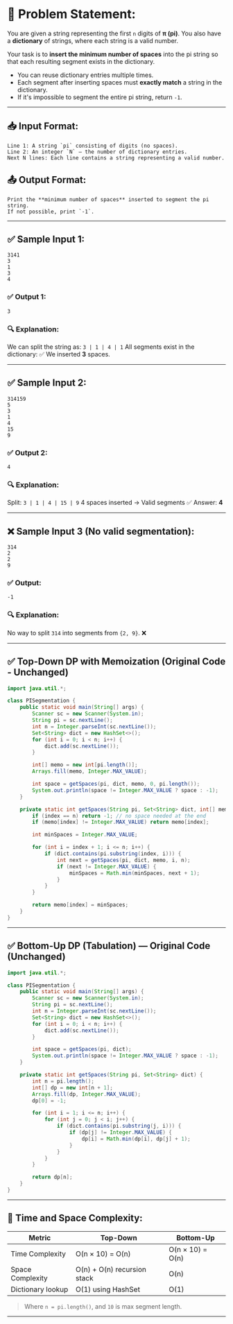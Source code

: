 # 🧩 Problem Statement:

You are given a string representing the first `n` digits of **π (pi)**. You also have a **dictionary** of strings, where each string is a valid number.

Your task is to **insert the minimum number of spaces** into the pi string so that each resulting segment exists in the dictionary.

* You can reuse dictionary entries multiple times.
* Each segment after inserting spaces must **exactly match** a string in the dictionary.
* If it's impossible to segment the entire pi string, return `-1`.

---

## 📥 Input Format:

```
Line 1: A string `pi` consisting of digits (no spaces).
Line 2: An integer `N` — the number of dictionary entries.
Next N lines: Each line contains a string representing a valid number.
```

## 📤 Output Format:

```
Print the **minimum number of spaces** inserted to segment the pi string.
If not possible, print `-1`.
```

---

## ✅ Sample Input 1:

```
3141
3
1
3
4
```

### ✅ Output 1:

```
3
```

### 🔍 Explanation:

We can split the string as: `3 | 1 | 4 | 1`
All segments exist in the dictionary: ✅
We inserted **3** spaces.

---

## ✅ Sample Input 2:

```
314159
5
3
1
4
15
9
```

### ✅ Output 2:

```
4
```

### 🔍 Explanation:

Split: `3 | 1 | 4 | 15 | 9`
4 spaces inserted → Valid segments ✅
Answer: **4**

---

## ❌ Sample Input 3 (No valid segmentation):

```
314
2
2
9
```

### ✅ Output:

```
-1
```

### 🔍 Explanation:

No way to split `314` into segments from `{2, 9}`. ❌

---


## ✅ Top-Down DP with Memoization (Original Code - Unchanged)

```java
import java.util.*;

class PISegmentation {
    public static void main(String[] args) {
        Scanner sc = new Scanner(System.in);
        String pi = sc.nextLine();
        int n = Integer.parseInt(sc.nextLine());
        Set<String> dict = new HashSet<>();
        for (int i = 0; i < n; i++) {
            dict.add(sc.nextLine());
        }

        int[] memo = new int[pi.length()];
        Arrays.fill(memo, Integer.MAX_VALUE);

        int space = getSpaces(pi, dict, memo, 0, pi.length());
        System.out.println(space != Integer.MAX_VALUE ? space : -1);
    }

    private static int getSpaces(String pi, Set<String> dict, int[] memo, int index, int n) {
        if (index == n) return -1; // no space needed at the end
        if (memo[index] != Integer.MAX_VALUE) return memo[index];

        int minSpaces = Integer.MAX_VALUE;

        for (int i = index + 1; i <= n; i++) {
            if (dict.contains(pi.substring(index, i))) {
                int next = getSpaces(pi, dict, memo, i, n);
                if (next != Integer.MAX_VALUE) {
                    minSpaces = Math.min(minSpaces, next + 1);
                }
            }
        }

        return memo[index] = minSpaces;
    }
}
```

---

## ✅ Bottom-Up DP (Tabulation) — Original Code (Unchanged)

```java
import java.util.*;

class PISegmentation {
    public static void main(String[] args) {
        Scanner sc = new Scanner(System.in);
        String pi = sc.nextLine();
        int n = Integer.parseInt(sc.nextLine());
        Set<String> dict = new HashSet<>();
        for (int i = 0; i < n; i++) {
            dict.add(sc.nextLine());
        }

        int space = getSpaces(pi, dict);
        System.out.println(space != Integer.MAX_VALUE ? space : -1);
    }

    private static int getSpaces(String pi, Set<String> dict) {
        int n = pi.length();
        int[] dp = new int[n + 1];
        Arrays.fill(dp, Integer.MAX_VALUE);
        dp[0] = -1;

        for (int i = 1; i <= n; i++) {
            for (int j = 0; j < i; j++) {
                if (dict.contains(pi.substring(j, i))) {
                    if (dp[j] != Integer.MAX_VALUE) {
                        dp[i] = Math.min(dp[i], dp[j] + 1);
                    }
                }
            }
        }

        return dp[n];
    }
}
```

---

## 🧠 Time and Space Complexity:

| Metric            | Top-Down                    | Bottom-Up        |
| ----------------- | --------------------------- | ---------------- |
| Time Complexity   | O(n × 10) = O(n)            | O(n × 10) = O(n) |
| Space Complexity  | O(n) + O(n) recursion stack | O(n)             |
| Dictionary lookup | O(1) using HashSet          | O(1)             |

> Where `n = pi.length()`, and `10` is max segment length.

---